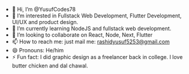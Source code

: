 - 👋 Hi, I’m @YusufCodes78
- 👀 I’m interested in Fullstack Web Development, Flutter Development, UI/UX and product design. 
- 🌱 I’m currently learning NodeJS and fullstack web development.
- 💞️ I’m looking to collaborate on React, Node, Next, Flutter
- 📫 How to reach me: just mail me: rashidyusuf5253@gmail.com
- 😄 Pronouns: He/him
- ⚡ Fun fact: I did graphic design as a freelancer back in college. I love butter chicken and dal chawal.

<!---
YusufCodes78/YusufCodes78 is a ✨ special ✨ repository because its `README.md` (this file) appears on your GitHub profile.
You can click the Preview link to take a look at your changes.
--->
